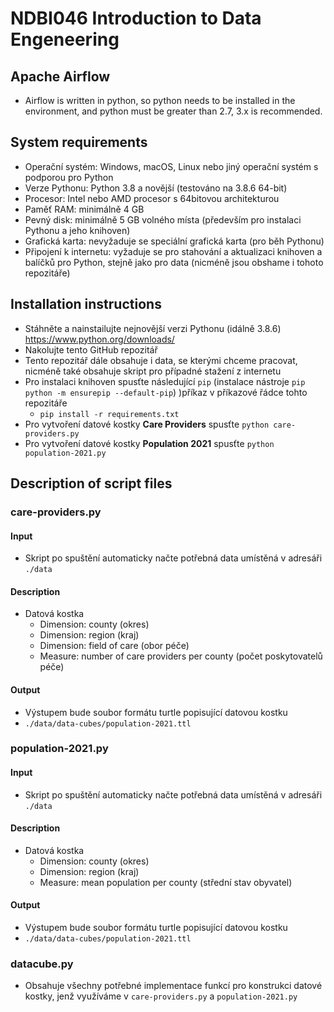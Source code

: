 # NDBI046 Introduction to Data Engeneering
## Apache Airflow
- Airflow is written in python, so python needs to be installed in the environment, and python must be greater than 2.7, 3.x is recommended.

## System requirements
- Operační systém: Windows, macOS, Linux nebo jiný operační systém s podporou pro Python
- Verze Pythonu: Python 3.8 a novější (testováno na 3.8.6 64-bit)
- Procesor: Intel nebo AMD procesor s 64bitovou architekturou
- Paměť RAM: minimálně 4 GB
- Pevný disk: minimálně 5 GB volného místa (především pro instalaci Pythonu a jeho knihoven)
- Grafická karta: nevyžaduje se speciální grafická karta (pro běh Pythonu)
- Připojení k internetu: vyžaduje se pro stahování a aktualizaci knihoven a balíčků pro Python, stejně jako pro data (nicméně jsou obshame i tohoto repozitáře)

## Installation instructions
- Stáhněte a nainstailujte nejnovější verzi Pythonu (idálně 3.8.6) https://www.python.org/downloads/
- Nakolujte tento GitHub repozitář
- Tento repozitář dále obsahuje i data, se kterými chceme pracovat, nicméně také obsahuje skript pro případné stažení z internetu
- Pro instalaci knihoven spusťte následující `pip` (instalace nástroje `pip python -m ensurepip --default-pip`)
)příkaz v příkazové řádce tohto repozitáře
    - `pip install -r requirements.txt`
- Pro vytvoření datové kostky **Care Providers** spusťte `python care-providers.py`
- Pro vytvoření datové kostky **Population 2021** spusťte `python population-2021.py`

## Description of script files
### care-providers.py
#### Input
- Skript po spuštění automaticky načte potřebná data umístěná v adresáři `./data`
#### Description
- Datová kostka
    - Dimension: county (okres)
    - Dimension: region (kraj)
    - Dimension: field of care (obor péče)
    - Measure: number of care providers per county (počet poskytovatelů péče)
#### Output
- Výstupem bude soubor formátu turtle popisující datovou kostku
- `./data/data-cubes/population-2021.ttl`

### population-2021.py
#### Input
- Skript po spuštění automaticky načte potřebná data umístěná v adresáři `./data`
#### Description
- Datová kostka
    - Dimension: county (okres)
    - Dimension: region (kraj)
    - Measure: mean population per county (střední stav obyvatel)
#### Output
- Výstupem bude soubor formátu turtle popisující datovou kostku
- `./data/data-cubes/population-2021.ttl`

### datacube.py
- Obsahuje všechny potřebné implementace funkcí pro konstrukci datové kostky, jenž využíváme v `care-providers.py` a `population-2021.py`
